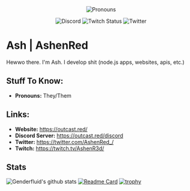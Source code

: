 <div style="text-align: center;"><img alt='Pronouns' src='https://img.shields.io/endpoint?url=https://pronoundb.org/shields/62222ceef0cf73b1a319f9d3&style=for-the-badge&labelColor=000000&color=ff0000'/>

![Discord](https://img.shields.io/discord/775076340398292994?style=for-the-badge&logo=discord)
![Twitch Status](https://img.shields.io/twitch/status/ashenred_?style=for-the-badge&logo=twitch)
![Twitter](https://img.shields.io/static/v1?label=Twitter&message=AshenRed_&style=for-the-badge&logo=twitter&color=ff0000&labelColor=000000)
</div>

# Ash | AshenRed
Hewwo there. I'm Ash. I develop shit (node.js apps, websites, apis, etc.)

## Stuff To Know:
- **Pronouns:** They/Them


## Links:
- **Website:** https://outcast.red/
- **Discord Server:** https://outcast.red/discord
- **Twitter:** https://twitter.com/AshenRed_/
- **Twitch:** https://twitch.tv/AshenR3d/

## Stats

![Genderfluid's github stats](https://github-readme-stats.vercel.app/api?username=Genderfluid&show_icons=true&bg_color=000000&title_color=ff0000&text_color=ff0000)
[![Readme Card](https://github-readme-stats.vercel.app/api/pin/?username=outcastllc&repo=outcast&bg_color=000000&title_color=ff0000&text_color=ff0000)](https://github.com/OutcastLLC/outcast)
[![trophy](https://github-profile-trophy.vercel.app/?username=genderfluid&theme=onedark)](https://github.com/ryo-ma/github-profile-trophy)
